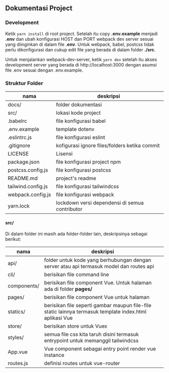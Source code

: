 ## Dokumentasi Project

### Development

Ketik `yarn install` di root project. Setelah itu copy **.env.example** menjadi **.env** dan ubah konfigurasi HOST dan PORT webpack dev server sesuai yang diinginkan di dalam file **.env**. Untuk webpack, babel, postcss tidak perlu dikonfigurasi dan cukup edit file yang berada di dalam folder **./src**.

Untuk menjalankan webpack-dev-server, ketik `yarn dev` setelah itu akses development server yang berada di http://localhost:3000 dengan asumsi file .env sesuai dengan .env.example.

### Struktur Folder

| nama | deskripsi |
| ------------ | ------------ |
| docs/ | folder dokumentasi|
| src/ | lokasi kode project |
| .babelrc | file konfigurasi babel |
| .env.example | template dotenv |
| .eslintrc.js | file konfigurasi eslint |
| .gitignore | kofigurasi ignore files/folders ketika commit |
| LICENSE | Lisensi |
| package.json | file konfigurasi project npm |
| postcss.config.js | file konfigurasi postcss |
| README.md | project's readme |
| tailwind.config.js | file konfigurasi tailwindcss |
| webpack.config.js | file konfigurasi webpack |
| yarn.lock | lockdown versi dependensi di semua contributor |

#### src/
Di dalam folder ini masih ada folder-folder lain, deskripsinya sebagai berikut:

| nama | deskripsi |
| ------------ | ------------ |
| api/ | folder untuk kode yang berhubungan dengan server atau api termasuk model dan routes api |
| cli/ | berisikan file command line |
| components/ | berisikan file component Vue. Untuk halaman ada di folder **pages/** |
| pages/ | berisikan file component Vue untuk halaman |
| statics/ | berisikan file seperti gambar maupun file-file static lainnya termasuk template index.html aplikasi Vue |
| store/ | berisikan store untuk Vuex |
| styles/ | semua file css kita taruh disini termasuk entrypoint untuk memanggil tailwindcss |
| App.vue | Vue component sebagai entry point render vue instance
| routes.js | definisi routes untuk vue-router |

